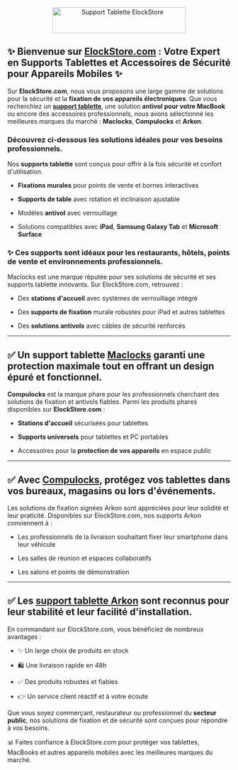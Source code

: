 <center><a title="ElockStore.com" href="https://www.ElockStore.com"><img title="Support Tablette ElockStore" src="https://www.elockstore.com/img/elockstore-logo-1675524908.jpg" alt="Support Tablette ElockStore" width="300" height="58" /></a></center>
<h2 data-pm-slice="1 1 []">✨ Bienvenue sur <a title="ElockStore.com" href="https://www.ElockStore.com">ElockStore.com</a> : Votre Expert en Supports Tablettes et Accessoires de S&eacute;curit&eacute; pour Appareils Mobiles ✨</h2>
<p>Sur <strong>ElockStore.com</strong>, nous vous proposons une large gamme de solutions pour la s&eacute;curit&eacute; et la <strong>fixation de vos appareils &eacute;lectroniques</strong>. Que vous recherchiez un <a href="https://www.elockstore.com/299-support-tablette"><strong>support tablette</strong></a>, une solution<strong> antivol pour votre MacBook</strong> ou encore des accessoires professionnels, nous avons s&eacute;lectionn&eacute; les meilleures marques du march&eacute; : <strong>Maclocks</strong>, <strong>Compulocks</strong> et <strong>Arkon</strong>.</p>
<h3>D&eacute;couvrez ci-dessous les solutions id&eacute;ales pour vos besoins professionnels.</h3>
<p>Nos <strong>supports tablette</strong> sont con&ccedil;us pour offrir &agrave; la fois s&eacute;curit&eacute; et confort d'utilisation.</p>
<ul data-spread="false">
<li>
<p><strong>Fixations murales</strong> pour points de vente et bornes interactives</p>
</li>
<li>
<p><strong>Supports de table</strong> avec rotation et inclinaison ajustable</p>
</li>
<li>
<p>Mod&egrave;les <strong>antivol</strong> avec verrouillage</p>
</li>
<li>
<p>Solutions compatibles avec <strong>iPad</strong>, <strong>Samsung Galaxy Tab</strong> et <strong>Microsoft Surface</strong></p>
</li>
</ul>
<h3>✨ Ces supports sont id&eacute;aux pour les restaurants, h&ocirc;tels, points de vente et environnements professionnels.</h3>
<p>Maclocks est une marque r&eacute;put&eacute;e pour ses solutions de s&eacute;curit&eacute; et ses supports tablette innovants. Sur ElockStore.com, retrouvez :</p>
<ul data-spread="false">
<li>
<p>Des <strong>stations d'accueil</strong> avec syst&egrave;mes de verrouillage int&eacute;gr&eacute;</p>
</li>
<li>
<p>Des<strong> supports de fixation</strong> murale robustes pour iPad et autres tablettes</p>
</li>
<li>
<p>Des <strong>solutions antivols</strong> avec c&acirc;bles de s&eacute;curit&eacute; renforc&eacute;s</p>
</li>
</ul>
<hr />
<h2>✅ Un support tablette <a href="https://www.ElockStore.com">Maclocks</a> garanti une protection maximale tout en offrant un design &eacute;pur&eacute; et fonctionnel.</h2>
<p><strong>Compulocks</strong> est la marque phare pour les professionnels cherchant des solutions de fixation et antivols fiables. Parmi les produits phares disponibles sur <strong>ElockStore.com</strong> :</p>
<ul data-spread="false">
<li>
<p><strong>Stations d'accueil</strong> s&eacute;curis&eacute;es pour tablettes</p>
</li>
<li>
<p><strong>Supports universels</strong> pour tablettes et PC portables</p>
</li>
<li>
<p>Accessoires pour la <strong>protection de vos appareils</strong> en espace public</p>
</li>
</ul>
<hr />
<h2>✅ Avec <a href="https://www.ElockStore.com">Compulocks</a>, prot&eacute;gez vos tablettes dans vos bureaux, magasins ou lors d'&eacute;v&eacute;nements.</h2>
<p>Les solutions de fixation sign&eacute;es Arkon sont appr&eacute;ci&eacute;es pour leur solidit&eacute; et leur praticit&eacute;. Disponibles sur ElockStore.com, nos supports Arkon conviennent &agrave; :</p>
<ul data-spread="false">
<li>
<p>Les professionnels de la livraison souhaitant fixer leur smartphone dans leur v&eacute;hicule</p>
</li>
<li>
<p>Les salles de r&eacute;union et espaces collaboratifs</p>
</li>
<li>
<p>Les salons et points de d&eacute;monstration</p>
</li>
</ul>
<hr />
<h2>✅ Les <a href="https://www.ElockStore.com">support tablette Arkon</a> sont reconnus pour leur stabilit&eacute; et leur facilit&eacute; d'installation.</h2>
<p>En commandant sur ElockStore.com, vous b&eacute;n&eacute;ficiez de nombreux avantages :</p>
<ul data-spread="false">
<li>
<p>✨ Un large choix de produits en stock</p>
</li>
<li>
<p>🛍️ Une livraison rapide en 48h</p>
</li>
<li>
<p>✅ Des produits robustes et fiables</p>
</li>
<li>
<p>👉 Un service client r&eacute;actif et &agrave; votre &eacute;coute</p>
</li>
</ul>
<p>Que vous soyez commer&ccedil;ant, restaurateur ou professionnel du <strong>secteur public</strong>, nos solutions de fixation et de s&eacute;curit&eacute; sont con&ccedil;ues pour r&eacute;pondre &agrave; vos besoins.</p>
<p>📊 Faites confiance &agrave; ElockStore.com pour prot&eacute;ger vos tablettes, MacBooks et autres appareils mobiles avec les meilleures marques du march&eacute;.</p>
<p>&nbsp;</p>
